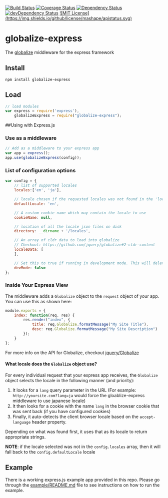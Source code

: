 [![Build Status](https://img.shields.io/codeship/ac9f04d0-b318-0132-f2c3-7e1d8cf367b9/master.svg)](https://codeship.com/projects/70145)
[![Coverage Status](https://coveralls.io/repos/devangnegandhi/globalize-express/badge.svg?branch=master)](https://coveralls.io/r/devangnegandhi/globalize-express?branch=master)
[![Dependency Status](https://david-dm.org/devangnegandhi/globalize-express.svg)](https://david-dm.org/devangnegandhi/globalize-express)
[![devDependency Status](https://david-dm.org/devangnegandhi/globalize-express/dev-status.svg)](https://david-dm.org/devangnegandhi/globalize-express#info=devDependencies)
[![MIT License] (https://img.shields.io/github/license/mashape/apistatus.svg)](https://github.com/devangnegandhi/globalize-express/blob/master/LICENSE)

# globalize-express
The [globalize](https://github.com/jquery/globalize) middleware for the express framework

## Install

    npm install globalize-express

## Load

```javascript
// load modules
var express = require('express'),
    globalizeExpress = require("globalize-express");

```

##Using with Express.js

### Use as a middleware

```javascript
// Add as a middleware to your express app
var app = express();
app.use(globalizeExpress(config));

```

### List of configuration options

```javascript
var config = {
    // list of supported locales
    locales:['en', 'ja'],

    // locale chosen if the requested locales was not found in the 'locales' array
    defaultLocale: 'en',

    // A custom cookie name which may contain the locale to use
    cookieName: null,

    // location of all the locale json files on disk
    directory: __dirname + '/locales',

    // An array of cldr data to load into globalize
    // Checkout: https://github.com/jquery/globalize#2-cldr-content
    localeData: [
    ],

    // Set this to true if running in development mode. This will delete cache before every access for localized string
    devMode: false
};
```

### Inside Your Express View
The middleware adds a `Globalize` object to the `request` object of your app. You can use this as shown here:

```javascript
module.exports = {
    index: function(req, res) {
        res.render("index", {
            title: req.Globalize.formatMessage("My Site Title"),
            desc: req.Globalize.formatMessage("My Site Description")
        });
    }
};
```

For more info on the API for Globalize, checkout [jquery/Globalize](https://github.com/jquery/globalize)

#### What locale does the `Globalize` object use?
For every individual request that your express app receives, the `Globalize` object selects the locale in the following manner (and priority):

1. It looks for a `lang` query parameter in the URL (For example: `http://yoursite.com?lang=ja` would force the gloablize-express middleware to use japanese locale)
2. It then looks for a  cookie with the name `lang` in the browser cookie that was sent back (if you have configured cookies)
3. Finally, it auto-detects the client browser locale based on the `accept-language` header property.

Depending on what was found first, it uses that as its locale to return appropriate strings.

**NOTE**: if the locale selected was not in the `config.locales` array, then it will fall back to the `config.defaultLocale` locale

## Example
There is a working express.js example app provided in this repo. Please go through the [example/README.md](https://github.com/devangnegandhi/globalize-express/tree/master/example) file to see instructions on how to run the example.